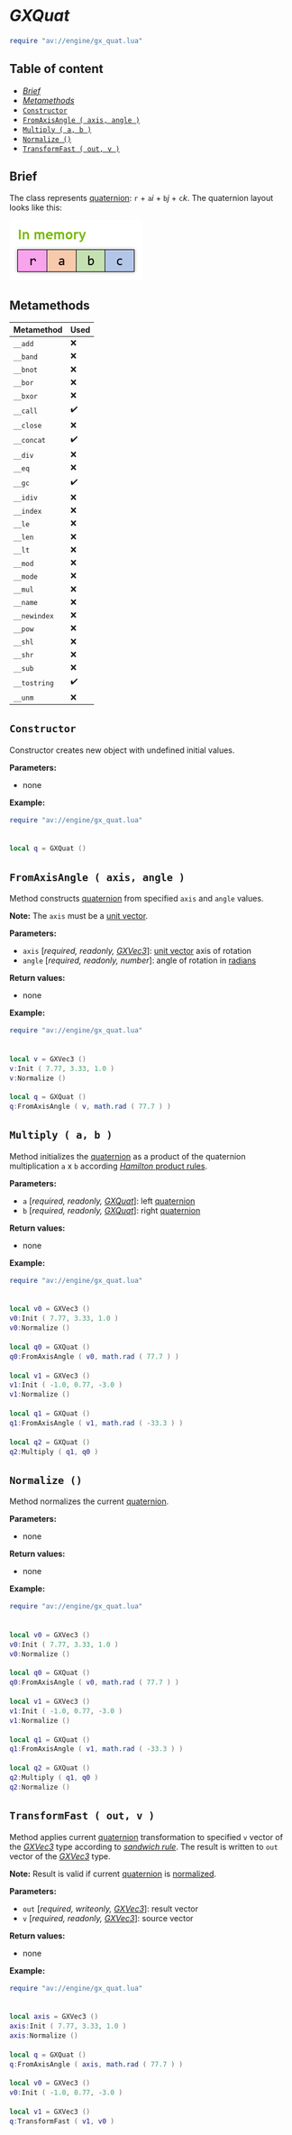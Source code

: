 # _GXQuat_

```lua
require "av://engine/gx_quat.lua"
```

## Table of content

- [_Brief_](#brief)
- [_Metamethods_](#metamethods)
- [`Constructor`](#constructor)
- [`FromAxisAngle ( axis, angle )`](#method-from-axis-angle)
- [`Multiply ( a, b )`](#method-multiply)
- [`Normalize ()`](#method-normalize)
- [`TransformFast ( out, v )`](#method-transfrom-fast)

## <a id="brief">Brief</a>

The class represents [quaternion](https://en.wikipedia.org/wiki/Quaternion): `r` + `a`_i_ + `b`_j_ + `c`_k_. The quaternion layout looks like this:

<img src="./images/gx-quat-layout.png"/>

## <a id="metamethods">Metamethods</a>

Metamethod | Used
--- | ---
`__add` | ❌
`__band` | ❌
`__bnot` | ❌
`__bor` | ❌
`__bxor` | ❌
`__call` | ✔️
`__close` | ❌
`__concat` | ✔️
`__div` | ❌
`__eq` | ❌
`__gc` | ✔️
`__idiv` | ❌
`__index` | ❌
`__le` | ❌
`__len` | ❌
`__lt` | ❌
`__mod` | ❌
`__mode` | ❌
`__mul` | ❌
`__name` | ❌
`__newindex` | ❌
`__pow` | ❌
`__shl` | ❌
`__shr` | ❌
`__sub` | ❌
`__tostring` | ✔️
`__unm` | ❌

## <a id="constructor">`Constructor`</a>

Constructor creates new object with undefined initial values.

**Parameters:**

- none

**Example:**

```lua
require "av://engine/gx_quat.lua"


local q = GXQuat ()
```

## <a id="method-from-axis-angle">`FromAxisAngle ( axis, angle )`</a>

Method constructs [quaternion](https://en.wikipedia.org/wiki/Quaternion) from specified `axis` and `angle` values.

**Note:** The `axis` must be a [unit vector](https://en.wikipedia.org/wiki/Unit_vector).

**Parameters:**

- `axis` [_required, readonly, [GXVec3](./gx-vec3.md)_]: [unit vector](https://en.wikipedia.org/wiki/Unit_vector) axis of rotation
- `angle` [_required, readonly, number_]: angle of rotation in [radians](https://en.wikipedia.org/wiki/Radian)

**Return values:**

- none

**Example:**

```lua
require "av://engine/gx_quat.lua"


local v = GXVec3 ()
v:Init ( 7.77, 3.33, 1.0 )
v:Normalize ()

local q = GXQuat ()
q:FromAxisAngle ( v, math.rad ( 77.7 ) )
```

## <a id="method-multiply">`Multiply ( a, b )`</a>

Method initializes the [quaternion](https://en.wikipedia.org/wiki/Quaternion) as a product of the quaternion multiplication `a` x `b` according [_Hamilton_ product rules](https://en.wikipedia.org/wiki/Quaternion#Hamilton_product).

**Parameters:**

- `a` [_required, readonly, [GXQuat](./gx-quat.md)_]: left [quaternion](https://en.wikipedia.org/wiki/Quaternion)
- `b` [_required, readonly, [GXQuat](./gx-quat.md)_]: right [quaternion](https://en.wikipedia.org/wiki/Quaternion)

**Return values:**

- none

**Example:**

```lua
require "av://engine/gx_quat.lua"


local v0 = GXVec3 ()
v0:Init ( 7.77, 3.33, 1.0 )
v0:Normalize ()

local q0 = GXQuat ()
q0:FromAxisAngle ( v0, math.rad ( 77.7 ) )

local v1 = GXVec3 ()
v1:Init ( -1.0, 0.77, -3.0 )
v1:Normalize ()

local q1 = GXQuat ()
q1:FromAxisAngle ( v1, math.rad ( -33.3 ) )

local q2 = GXQuat ()
q2:Multiply ( q1, q0 )
```

## <a id="method-normalize">`Normalize ()`</a>

Method normalizes the current [quaternion](https://en.wikipedia.org/wiki/Quaternion).

**Parameters:**

- none

**Return values:**

- none

**Example:**

```lua
require "av://engine/gx_quat.lua"


local v0 = GXVec3 ()
v0:Init ( 7.77, 3.33, 1.0 )
v0:Normalize ()

local q0 = GXQuat ()
q0:FromAxisAngle ( v0, math.rad ( 77.7 ) )

local v1 = GXVec3 ()
v1:Init ( -1.0, 0.77, -3.0 )
v1:Normalize ()

local q1 = GXQuat ()
q1:FromAxisAngle ( v1, math.rad ( -33.3 ) )

local q2 = GXQuat ()
q2:Multiply ( q1, q0 )
q2:Normalize ()
```

## <a id="method-transfrom-fast">`TransformFast ( out, v )`</a>

Method applies current [quaternion](https://en.wikipedia.org/wiki/Quaternion) transformation to specified `v` vector of the [_GXVec3_](./gx-vec3.md) type according to [_sandwich rule_](https://en.wikipedia.org/wiki/Quaternions_and_spatial_rotation#Using_quaternions_as_rotations). The result is written to `out` vector of the [_GXVec3_](./gx-vec3.md) type.

**Note:** Result is valid if current [quaternion](https://en.wikipedia.org/wiki/Quaternion) is [normalized](https://en.wikipedia.org/wiki/Quaternion#Unit_quaternion).

**Parameters:**

- `out` [_required, writeonly, [GXVec3](./gx-vec3.md)_]: result vector
- `v` [_required, readonly, [GXVec3](./gx-vec3.md)_]: source vector

**Return values:**

- none

**Example:**

```lua
require "av://engine/gx_quat.lua"


local axis = GXVec3 ()
axis:Init ( 7.77, 3.33, 1.0 )
axis:Normalize ()

local q = GXQuat ()
q:FromAxisAngle ( axis, math.rad ( 77.7 ) )

local v0 = GXVec3 ()
v0:Init ( -1.0, 0.77, -3.0 )

local v1 = GXVec3 ()
q:TransformFast ( v1, v0 )
```
